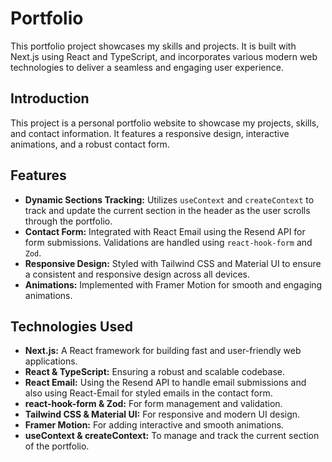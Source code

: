 # Portfolio

This portfolio project showcases my skills and projects. It is built with Next.js using React and TypeScript, and incorporates various modern web technologies to deliver a seamless and engaging user experience.

## Introduction
This project is a personal portfolio website to showcase my projects, skills, and contact information. It features a responsive design, interactive animations, and a robust contact form.

## Features
- **Dynamic Sections Tracking:** Utilizes `useContext` and `createContext` to track and update the current section in the header as the user scrolls through the portfolio.
- **Contact Form:** Integrated with React Email using the Resend API for form submissions. Validations are handled using `react-hook-form` and `Zod`.
- **Responsive Design:** Styled with Tailwind CSS and Material UI to ensure a consistent and responsive design across all devices.
- **Animations:** Implemented with Framer Motion for smooth and engaging animations.

## Technologies Used
- **Next.js:** A React framework for building fast and user-friendly web applications.
- **React & TypeScript:** Ensuring a robust and scalable codebase.
- **React Email:** Using the Resend API to handle email submissions and also using React-Email for styled emails in the contact form.
- **react-hook-form & Zod:** For form management and validation.
- **Tailwind CSS & Material UI:** For responsive and modern UI design.
- **Framer Motion:** For adding interactive and smooth animations.
- **useContext & createContext:** To manage and track the current section of the portfolio.
